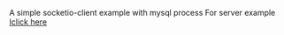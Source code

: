 A simple socketio-client example with mysql process
For server example [Iclick here](https://github.com/ozgurbyk/socket-io-simple-server-example-with-mysql)
